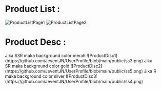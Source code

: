 <h1 class="text-gray-800 font-bold text-2xl my-2">Product List :</h1>

![ProductListPage1](https://github.com/JeventJN/UserProfile/blob/main/public/ss1.png)
![ProductListPage2](https://github.com/JeventJN/UserProfile/blob/main/public/ss2.png)

<h1 class="text-gray-800 font-bold text-2xl my-2">Product Desc :</h1>
Jika SSR maka background color merah
![ProductDisc1](https://github.com/JeventJN/UserProfile/blob/main/public/ss3.png)
Jika SR maka background color gold
![ProductDisc2](https://github.com/JeventJN/UserProfile/blob/main/public/ss5.png)
Jika R maka background color silver
![ProductDisc3](https://github.com/JeventJN/UserProfile/blob/main/public/ss4.png)
